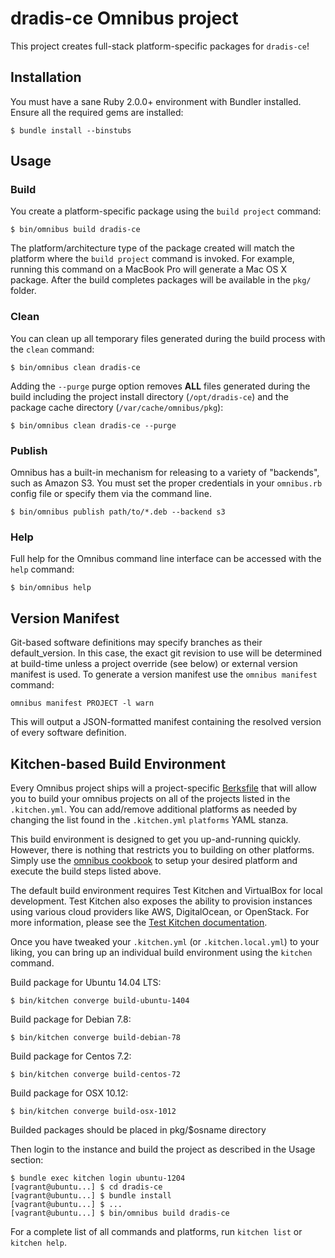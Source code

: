 dradis-ce Omnibus project
=========================
This project creates full-stack platform-specific packages for
`dradis-ce`!

Installation
------------
You must have a sane Ruby 2.0.0+ environment with Bundler installed. Ensure all
the required gems are installed:

```shell
$ bundle install --binstubs
```

Usage
-----
### Build

You create a platform-specific package using the `build project` command:

```shell
$ bin/omnibus build dradis-ce
```

The platform/architecture type of the package created will match the platform
where the `build project` command is invoked. For example, running this command
on a MacBook Pro will generate a Mac OS X package. After the build completes
packages will be available in the `pkg/` folder.

### Clean

You can clean up all temporary files generated during the build process with
the `clean` command:

```shell
$ bin/omnibus clean dradis-ce
```

Adding the `--purge` purge option removes __ALL__ files generated during the
build including the project install directory (`/opt/dradis-ce`) and
the package cache directory (`/var/cache/omnibus/pkg`):

```shell
$ bin/omnibus clean dradis-ce --purge
```

### Publish

Omnibus has a built-in mechanism for releasing to a variety of "backends", such
as Amazon S3. You must set the proper credentials in your `omnibus.rb` config
file or specify them via the command line.

```shell
$ bin/omnibus publish path/to/*.deb --backend s3
```

### Help

Full help for the Omnibus command line interface can be accessed with the
`help` command:

```shell
$ bin/omnibus help
```

Version Manifest
----------------

Git-based software definitions may specify branches as their
default_version. In this case, the exact git revision to use will be
determined at build-time unless a project override (see below) or
external version manifest is used.  To generate a version manifest use
the `omnibus manifest` command:

```
omnibus manifest PROJECT -l warn
```

This will output a JSON-formatted manifest containing the resolved
version of every software definition.


Kitchen-based Build Environment
-------------------------------
Every Omnibus project ships will a project-specific
[Berksfile](http://berkshelf.com/) that will allow you to build your omnibus projects on all of the projects listed
in the `.kitchen.yml`. You can add/remove additional platforms as needed by
changing the list found in the `.kitchen.yml` `platforms` YAML stanza.

This build environment is designed to get you up-and-running quickly. However,
there is nothing that restricts you to building on other platforms. Simply use
the [omnibus cookbook](https://github.com/opscode-cookbooks/omnibus) to setup
your desired platform and execute the build steps listed above.

The default build environment requires Test Kitchen and VirtualBox for local
development. Test Kitchen also exposes the ability to provision instances using
various cloud providers like AWS, DigitalOcean, or OpenStack. For more
information, please see the [Test Kitchen documentation](http://kitchen.ci).

Once you have tweaked your `.kitchen.yml` (or `.kitchen.local.yml`) to your
liking, you can bring up an individual build environment using the `kitchen`
command.

Build package for Ubuntu 14.04 LTS:
```shell
$ bin/kitchen converge build-ubuntu-1404
```

Build package for Debian 7.8:
```shell
$ bin/kitchen converge build-debian-78
```

Build package for Centos 7.2:
```shell
$ bin/kitchen converge build-centos-72
```

Build package for OSX 10.12:
```shell
$ bin/kitchen converge build-osx-1012
```

Builded packages should be placed in pkg/$osname directory

Then login to the instance and build the project as described in the Usage
section:

```shell
$ bundle exec kitchen login ubuntu-1204
[vagrant@ubuntu...] $ cd dradis-ce
[vagrant@ubuntu...] $ bundle install
[vagrant@ubuntu...] $ ...
[vagrant@ubuntu...] $ bin/omnibus build dradis-ce
```

For a complete list of all commands and platforms, run `kitchen list` or
`kitchen help`.
